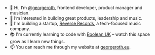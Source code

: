 - 👋 Hi, I’m <a href="https://github.com/georgeroth">@georgeroth</a>, frontend developer, product manager and musician.
- 👀 I’m interested in building great products, leadership and music.
- 🌱 I'm building a startup, <a href="https://reverserecords.com" target="_blank">Reverse Records</a>, a tech-focused music company.
- 📚 I'm currently learning to code with <a href="https://boolean.co.uk">Boolean UK</a> – watch this space grow as I learn new things.
- 📫 You can reach me through my website at <a href="https://georgeroth.eu" target="_blank">georgeroth.eu</a>.
